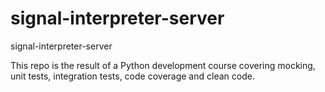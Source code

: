 # signal-interpreter-server
signal-interpreter-server

This repo is the result of a Python development course covering mocking, unit tests, integration tests, code coverage and clean code.
